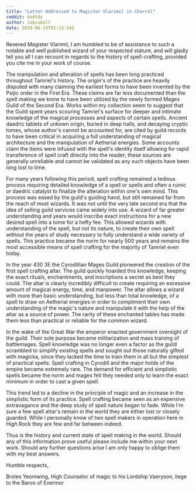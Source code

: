 ```yaml
---
title: "Letter Addressed to Magister Vlarimil in Chorrol"
reddit: 4o4tdx
author: Jakcobolt
date: 2016-06-15T01:13:14Z
---
```


Revered Magister Vlarimil, 
I am humbled to be of assistance to such a notable and well published wizard of your respected stature, and will gladly tell you all I can recount in regards to the history of spell-crafting, provided you cite me in your work of course. 

The manipulation and alteration of spells has been long practiced throughout Tamriel's history. The origin's of the practice are heavily disputed with many claiming the earliest forms to have been invented by the Psijic order in the First Era. These claims are far less documented than the spell making we know to have been utilized by the newly formed Mages Guild of the Second Era. Works within my collection seem to suggest that the Guild spent years scouring Tamriel's surface for deeper and intimate  knowledge of the magical processes and aspects of certain spells. Ancient daedric tablets of unkown origin, buried in deep halls, and decaying cryptic tomes, whose author's cannot be accounted for, are cited by guild records to have been critical in acquiring a full understanding of magical architecture and the manipulation of Aetherial energies. Some accounts claim the items were infused with the spell's identity itself allowing for rapid transference of spell craft directly into the reader; these sources are generally unreliable and cannot be validated as any such objects have been long lost to time. 

For many years following this period, spell crafting remained a tedious process requiring detailed knowledge of a spell or spells and often a ruinic or daedric catalyst to finalize the alteration within one's own mind. This process was eased by the guild's guiding hand, but still remained far from the reach of most wizards. It was not until the very late second era that the idea of selling guild services came widely into use. A wizard of far greater understanding and years would inscribe exact instructions for a new desired spell into a tome for a hefty fee. This allowed wizards with understanding of the spell, but not its nature, to create their own spell without the years of study necessary to fully understand a wide variety of spells. This practice became the norm for nearly 500 years and remains the most accessible means of spell crafting for the majority of Tamriel even today. 

In the year 430 3E the Cyrodillian Mages Guild pioneered the creation of the first spell crafting altar. The guild quickly hoarded this knowledge, keeping the exact rituals, enchantments, and inscriptions a secret as best they could. The altar is clearly incredibly difficult to create requiring an excessive amount of magical energy, time, and manpower. The altar allows a wizard with more than basic understanding, but less than total knowledge, of a spell to draw on Aetherial energies in order to compliment their own understanding of the magic's nature and manipulate it with the help of the altar as a source of power. The rarity of these enchanted tables has made them less than practical or reliable for the common wizard. 

In the wake of the Great War the emperor enacted government oversight of the guild. Their sole purpose became militarization and mass training of battlemages. Spell knowledge was no longer even a factor as the guild scrambled to simplify existing spells and sought out those naturally gifted with magicka, since they lacked the time to train them in all but the simplest of practical spells. Spell crafting in Cyrodill and the major holds of the empire became extremely rare. The demand for efficient and simplistic spells became the norm and mages felt they needed only to learn the exact minimum in order to cast a given spell. 

This trend led to a decline in the principle of magic and an increase in the simplistic form of its practice. Spell crafting became seen as an expensive extravagance and the deep study of spell nature began to fade. While I'm sure a few spell altar's remain in the world they are either lost or closely guarded. While I personally know of two spell makers in operation here in High Rock they are few and far between indeed.

Thus is the history and current state of spell making in the world. Should any of this information prove useful please include me within your next work. Should any further questions arise I am only happy to oblige them with my best answers.

Humble respects, 

Broles Yeomwing, 
High Counselor of magic to his Lordship Vaeryson, liege to the Baron of Evermor 
